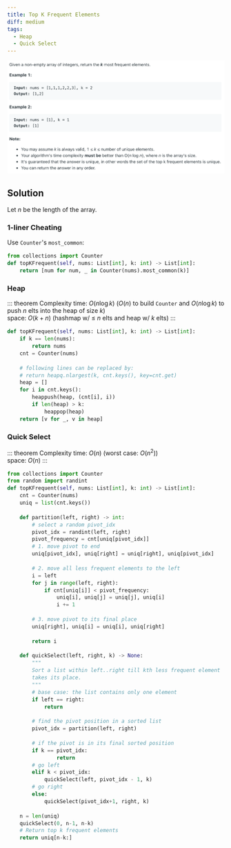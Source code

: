 ```yaml
---
title: Top K Frequent Elements
diff: medium
tags:
  - Heap
  - Quick Select
---
```


<img class="medium-zoom" src="/algo/top-k-frequent-elements.png" alt="https://www.leetcode.com/problems/top-k-frequent-elements">

## Solution

Let $n$ be the length of the array.

### 1-liner Cheating

Use `Counter`'s `most_common`:

```py
from collections import Counter
def topKFrequent(self, nums: List[int], k: int) -> List[int]:
    return [num for num, _ in Counter(nums).most_common(k)]
```

### Heap

::: theorem Complexity
time: $O(n\log k)$ ($O(n)$ to build `Counter` and $O(n\log k)$ to push $n$ elts into the heap of size $k$)  
space: $O(k + n)$ (hashmap w/ $\le$ $n$ elts and heap w/ $k$ elts)
:::

```py {7}
def topKFrequent(self, nums: List[int], k: int) -> List[int]:
    if k == len(nums):
        return nums
    cnt = Counter(nums)

    # following lines can be replaced by:
    # return heapq.nlargest(k, cnt.keys(), key=cnt.get)
    heap = []
    for i in cnt.keys():
        heappush(heap, (cnt[i], i))
        if len(heap) > k:
            heappop(heap)
    return [v for _, v in heap]
```

### Quick Select

::: theorem Complexity
time: $O(n)$ (worst case: $O(n^2)$)  
space: $O(n)$
:::

```py
from collections import Counter
from random import randint
def topKFrequent(self, nums: List[int], k: int) -> List[int]:
    cnt = Counter(nums)
    uniq = list(cnt.keys())

    def partition(left, right) -> int:
        # select a random pivot_idx
        pivot_idx = randint(left, right)
        pivot_frequency = cnt[uniq[pivot_idx]]
        # 1. move pivot to end
        uniq[pivot_idx], uniq[right] = uniq[right], uniq[pivot_idx]

        # 2. move all less frequent elements to the left
        i = left
        for j in range(left, right):
            if cnt[uniq[i]] < pivot_frequency:
                uniq[i], uniq[j] = uniq[j], uniq[i]
                i += 1

        # 3. move pivot to its final place
        uniq[right], uniq[i] = uniq[i], uniq[right]

        return i

    def quickSelect(left, right, k) -> None:
        """
        Sort a list within left..right till kth less frequent element
        takes its place.
        """
        # base case: the list contains only one element
        if left == right:
            return

        # find the pivot position in a sorted list
        pivot_idx = partition(left, right)

        # if the pivot is in its final sorted position
        if k == pivot_idx:
                return
        # go left
        elif k < pivot_idx:
            quickSelect(left, pivot_idx - 1, k)
        # go right
        else:
            quickSelect(pivot_idx+1, right, k)

    n = len(uniq)
    quickSelect(0, n-1, n-k)
    # Return top k frequent elements
    return uniq[n-k:]
```

<!-- REDO in Hoare's partition ??? -->
